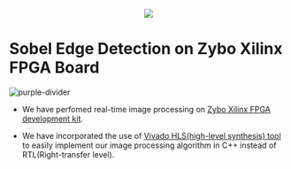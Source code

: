 <p align="center"><img src = 'https://github.com/Psomvanshi/Sobel_edge_detection/blob/master/images/zybo_xilinx.jpeg'></img></p>

# Sobel Edge Detection on Zybo Xilinx FPGA Board

![purple-divider](https://user-images.githubusercontent.com/7065401/52071927-c1cd7100-2562-11e9-908a-dde91ba14e59.png)

* We have perfomed real-time image processing on [Zybo Xilinx FPGA development kit](https://www.xilinx.com/products/boards-and-kits/1-pukio3.html). 

* We have incorporated the use of [Vivado HLS(high-level synthesis) tool](https://www.xilinx.com/products/design-tools/vivado/integration/esl-design.html) to easily implement our image processing algorithm in C++ instead of RTL(Right-transfer level). 
